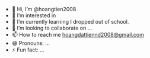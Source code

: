 - 👋 Hi, I’m @hoangtien2008
- 👀 I’m interested in 
- 🌱 I’m currently learning I dropped out of school. 
- 💞️ I’m looking to collaborate on ...
- 📫 How to reach me hoangdattiennd2008@gmail.com
- 😄 Pronouns: ...
- ⚡ Fun fact: ...

<!---
hoangtien2008/hoangtien2008 is a ✨ special ✨ repository because its `README.md` (this file) appears on your GitHub profile.
You can click the Preview link to take a look at your changes.
--->
